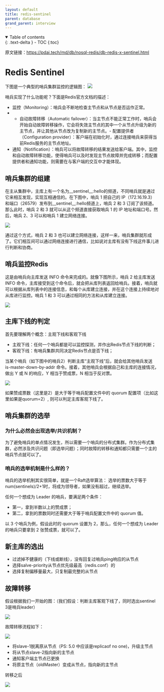 ```yaml
---
layout: default
title: redis-sentinel
parent: database
grand_parent: interview
---
```


<details open markdown="block">
  <summary>
    Table of contents
  </summary>
  {: .text-delta }
- TOC
{:toc}
</details>

原文链接：https://pdai.tech/md/db/nosql-redis/db-redis-x-sentinel.html

# Redis Sentinel

下图是一个典型的哨兵集群监控的逻辑图：
![](https://pdai.tech/images/db/redis/db-redis-sen-1.png)

哨兵实现了什么功能呢？下面是Redis官方文档的描述：
- 监控（Monitoring）：哨兵会不断地检查主节点和从节点是否运作正常。
- - 自动故障转移（Automatic failover）：当主节点不能正常工作时，哨兵会开始自动故障转移操作，它会将失效主节点的其中一个从节点升级为新的主节点，并让其他从节点改为复制新的主节点。- 配置提供者（Configuration provider）：客户端在初始化时，通过连接哨兵来获得当前Redis服务的主节点地址。
- 通知（Notification）：哨兵可以将故障转移的结果发送给客户端。其中，监控和自动故障转移功能，使得哨兵可以及时发现主节点故障并完成转移；而配置提供者和通知功能，则需要在与客户端的交互中才能体现。

## 哨兵集群的组建

在主从集群中，主库上有一个名为__sentinel__:hello的频道，不同哨兵就是通过它来相互发现，实现互相通信的。在下图中，哨兵 1 把自己的 IP（172.16.19.3）和端口（26579）发布到__sentinel__:hello频道上，哨兵 2 和 3 订阅了该频道。那么此时，哨兵 2 和 3 就可以从这个频道直接获取哨兵 1 的 IP 地址和端口号。然后，哨兵 2、3 可以和哨兵 1 建立网络连接。

![](https://pdai.tech/images/db/redis/db-redis-sen-6.jpg)

通过这个方式，哨兵 2 和 3 也可以建立网络连接，这样一来，哨兵集群就形成了。它们相互间可以通过网络连接进行通信，比如说对主库有没有下线这件事儿进行判断和协商。


## 哨兵监控Redis

这是由哨兵向主库发送 INFO 命令来完成的。就像下图所示，哨兵 2 给主库发送 INFO 命令，主库接受到这个命令后，就会把从库列表返回给哨兵。接着，哨兵就可以根据从库列表中的连接信息，和每个从库建立连接，并在这个连接上持续地对从库进行监控。哨兵 1 和 3 可以通过相同的方法和从库建立连接。

![](https://pdai.tech/images/db/redis/db-redis-sen-7.jpg)

## 主库下线的判定

首先要理解两个概念：主观下线和客观下线

- 主观下线：任何一个哨兵都是可以监控探测，并作出Redis节点下线的判断；
- 客观下线：有哨兵集群共同决定Redis节点是否下线；

当某个哨兵（如下图中的哨兵2）判断主库“主观下线”后，就会给其他哨兵发送 is-master-down-by-addr 命令。接着，其他哨兵会根据自己和主库的连接情况，做出 Y 或 N 的响应，Y 相当于赞成票，N 相当于反对票。

![](https://pdai.tech/images/db/redis/db-redis-sen-2.jpg)

如果赞成票数（这里是2）是大于等于哨兵配置文件中的 quorum 配置项（比如这里如果是quorum=2）, 则可以判定主库客观下线了。

## 哨兵集群的选举

### 为什么必然会出现选举/共识机制？
为了避免哨兵的单点情况发生，所以需要一个哨兵的分布式集群。作为分布式集群，必然涉及共识问题（即选举问题）；同时故障的转移和通知都只需要一个主的哨兵节点就可以了。

### 哨兵的选举机制是什么样的？

哨兵的选举机制其实很简单，就是一个Raft选举算法： 选举的票数大于等于num(sentinels)/2+1时，将成为领导者，如果没有超过，继续选举。

任何一个想成为 Leader 的哨兵，要满足两个条件：
- 第一，拿到半数以上的赞成票；
- 第二，拿到的票数同时还需要大于等于哨兵配置文件中的 quorum 值。

以 3 个哨兵为例，假设此时的 quorum 设置为 2，那么，任何一个想成为 Leader 的哨兵只要拿到 2 张赞成票，就可以了。

## 新主库的选出

- 过滤掉不健康的（下线或断线），没有回复过哨兵ping响应的从节点
- 选择salve-priority从节点优先级最高（redis.conf）的
- 选择复制偏移量最大，只复制最完整的从节点

## 故障转移

假设根据我们一开始的图：（我们假设：判断主库客观下线了，同时选出sentinel 3是哨兵leader）

![](https://pdai.tech/images/db/redis/db-redis-sen-1.png)

故障转移流程如下：

![](https://pdai.tech/images/db/redis/db-redis-sen-4.png)

- 将slave-1脱离原从节点（PS: 5.0 中应该是replicaof no one)，升级主节点
- 将从节点slave-2指向新的主节点
- 通知客户端主节点已更换
- 将原主节点（oldMaster）变成从节点，指向新的主节点

转移之后

![](https://pdai.tech/images/db/redis/db-redis-sen-5.png)